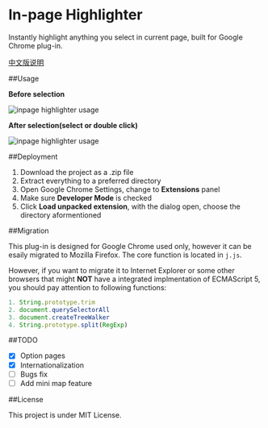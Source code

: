 In-page Highlighter
===================

Instantly highlight anything you select in current page, built for Google Chrome plug-in.

[中文版说明](http://undefinedblog.com/2013/09/chrome-plugin-in-page-highlighter/)

##Usage

**Before selection**

![inpage highlighter usage](http://ww4.sinaimg.cn/mw690/831e9385jw1e8h7jn93tgj20pu0dwdie.jpg)

**After selection(select or double click)**

![inpage highlighter usage](http://ww2.sinaimg.cn/mw690/831e9385jw1e8h7jm1p96j20pq0dx414.jpg)

##Deployment

1. Download the project as a .zip file
2. Extract everything to a preferred directory
3. Open Google Chrome Settings, change to **Extensions** panel
4. Make sure **Developer Mode** is checked
5. Click **Load unpacked extension**, with the dialog open, choose the directory aformentioned

##Migration

This plug-in is designed for Google Chrome used only, however it can be esaily migrated to Mozilla Firefox. The core function is located in `j.js`.

However, if you want to migrate it to Internet Explorer or some other browsers that might **NOT** have a integrated implmentation of ECMAScript 5, you should pay attention to following functions:

```javascript
1. String.prototype.trim
2. document.querySelectorAll
3. document.createTreeWalker
4. String.prototype.split(RegExp)
```

##TODO
 - [x] Option pages
 - [x] Internationalization 
 - [ ] Bugs fix
 - [ ] Add mini map feature

##License

This project is under MIT License.
 

